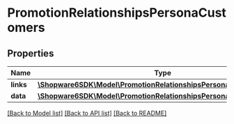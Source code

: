 # PromotionRelationshipsPersonaCustomers

## Properties
Name | Type | Description | Notes
------------ | ------------- | ------------- | -------------
**links** | [**\Shopware6SDK\Model\PromotionRelationshipsPersonaCustomersLinks**](PromotionRelationshipsPersonaCustomersLinks.md) |  | [optional] 
**data** | [**\Shopware6SDK\Model\PromotionRelationshipsPersonaCustomersData[]**](PromotionRelationshipsPersonaCustomersData.md) |  | [optional] 

[[Back to Model list]](../../README.md#documentation-for-models) [[Back to API list]](../../README.md#documentation-for-api-endpoints) [[Back to README]](../../README.md)

